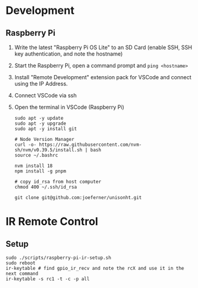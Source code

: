 # Development

## Raspberry Pi

1.  Write the latest "Raspberry Pi OS Lite" to an SD Card (enable SSH, SSH key authentication, and note the hostname)
1.  Start the Raspberry Pi, open a command prompt and `ping <hostname>`
1.  Install "Remote Development" extension pack for VSCode and connect using the IP Address.
1.  Connect VSCode via ssh
1.  Open the terminal in VSCode (Raspberry Pi)

        sudo apt -y update
        sudo apt -y upgrade
        sudo apt -y install git

        # Node Version Manager
        curl -o- https://raw.githubusercontent.com/nvm-sh/nvm/v0.39.5/install.sh | bash
        source ~/.bashrc

        nvm install 18
        npm install -g pnpm

        # copy id_rsa from host computer
        chmod 400 ~/.ssh/id_rsa

        git clone git@github.com:joeferner/unisonht.git

# IR Remote Control

## Setup

```
sudo ./scripts/raspberry-pi-ir-setup.sh
sudo reboot
ir-keytable # find gpio_ir_recv and note the rcX and use it in the next command
ir-keytable -s rc1 -t -c -p all
```
